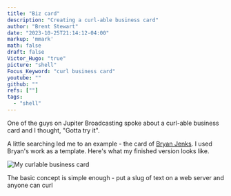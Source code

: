```yaml
---
title: "Biz card"
description: "Creating a curl-able business card"
author: "Brent Stewart"
date: "2023-10-25T21:14:12-04:00"
markup: 'mmark'
math: false
draft: false
Victor_Hugo: "true"
picture: "shell"
Focus_Keyword: "curl business card"
youtube: ""
github: ""
refs: [""]
tags:
  - "shell"
---
```

One of the guys on Jupiter Broadcasting spoke about a curl-able business card and I thought, "Gotta try it".

A little searching led me to an example - the card of [Bryan Jenks](https://github.com/tallguyjenks/BusinessCard/blob/master/business_card).  I used Bryan's work as a template.  Here's what my finished version looks like.

![My curlable business card](/bizcard.png#floatleft)

The basic concept is simple enough - put a slug of text on a web server and anyone can curl
